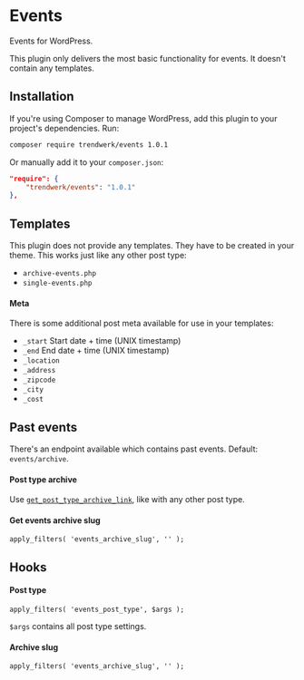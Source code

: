 Events
===========

Events for WordPress.

This plugin only delivers the most basic functionality for events. It doesn't contain any templates.

## Installation
If you're using Composer to manage WordPress, add this plugin to your project's dependencies. Run:
```sh
composer require trendwerk/events 1.0.1
```

Or manually add it to your `composer.json`:
```json
"require": {
	"trendwerk/events": "1.0.1"
},
```

## Templates

This plugin does not provide any templates. They have to be created in your theme. This works just like any other post type:

- `archive-events.php`
- `single-events.php`

#### Meta

There is some additional post meta available for use in your templates:

- `_start` Start date + time (UNIX timestamp)
- `_end` End date + time (UNIX timestamp)
- `_location`
- `_address`
- `_zipcode`
- `_city`
- `_cost`

## Past events

There's an endpoint available which contains past events. Default: `events/archive`.

#### Post type archive
Use [`get_post_type_archive_link`](https://developer.wordpress.org/reference/functions/get_post_type_archive_link/), like with any other post type.

#### Get events archive slug
```
apply_filters( 'events_archive_slug', '' );
```

## Hooks

#### Post type
```
apply_filters( 'events_post_type', $args );
```
`$args` contains all post type settings.

#### Archive slug
```
apply_filters( 'events_archive_slug', '' );
```
